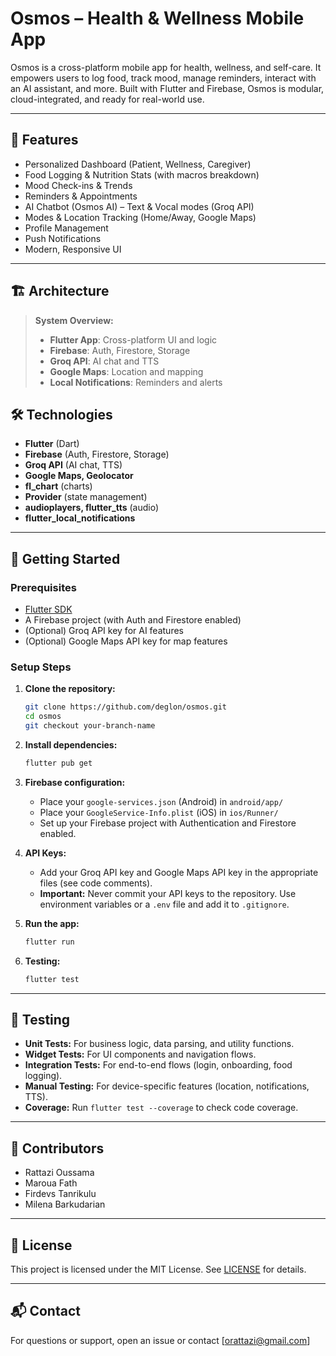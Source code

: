 # Osmos – Health & Wellness Mobile App

Osmos is a cross-platform mobile app for health, wellness, and self-care. It empowers users to log food, track mood, manage reminders, interact with an AI assistant, and more. Built with Flutter and Firebase, Osmos is modular, cloud-integrated, and ready for real-world use.

---

## 🚀 Features

- Personalized Dashboard (Patient, Wellness, Caregiver)
- Food Logging & Nutrition Stats (with macros breakdown)
- Mood Check-ins & Trends
- Reminders & Appointments
- AI Chatbot (Osmos AI) – Text & Vocal modes (Groq API)
- Modes & Location Tracking (Home/Away, Google Maps)
- Profile Management
- Push Notifications
- Modern, Responsive UI

---

## 🏗️ Architecture

> **System Overview:**
>
> - **Flutter App**: Cross-platform UI and logic
> - **Firebase**: Auth, Firestore, Storage
> - **Groq API**: AI chat and TTS
> - **Google Maps**: Location and mapping
> - **Local Notifications**: Reminders and alerts

## 🛠️ Technologies

- **Flutter** (Dart)
- **Firebase** (Auth, Firestore, Storage)
- **Groq API** (AI chat, TTS)
- **Google Maps, Geolocator**
- **fl_chart** (charts)
- **Provider** (state management)
- **audioplayers, flutter_tts** (audio)
- **flutter_local_notifications**

---

## 📝 Getting Started

### Prerequisites

- [Flutter SDK](https://docs.flutter.dev/get-started/install)
- A Firebase project (with Auth and Firestore enabled)
- (Optional) Groq API key for AI features
- (Optional) Google Maps API key for map features

### Setup Steps

1. **Clone the repository:**
    ```sh
    git clone https://github.com/deglon/osmos.git
    cd osmos
    git checkout your-branch-name
    ```

2. **Install dependencies:**
    ```sh
    flutter pub get
    ```

3. **Firebase configuration:**
    - Place your `google-services.json` (Android) in `android/app/`
    - Place your `GoogleService-Info.plist` (iOS) in `ios/Runner/`
    - Set up your Firebase project with Authentication and Firestore enabled.

4. **API Keys:**
    - Add your Groq API key and Google Maps API key in the appropriate files (see code comments).
    - **Important:** Never commit your API keys to the repository. Use environment variables or a `.env` file and add it to `.gitignore`.

5. **Run the app:**
    ```sh
    flutter run
    ```

6. **Testing:**
    ```sh
    flutter test
    ```

---

## 🧪 Testing

- **Unit Tests:** For business logic, data parsing, and utility functions.
- **Widget Tests:** For UI components and navigation flows.
- **Integration Tests:** For end-to-end flows (login, onboarding, food logging).
- **Manual Testing:** For device-specific features (location, notifications, TTS).
- **Coverage:** Run `flutter test --coverage` to check code coverage.

---



## 👥 Contributors

- Rattazi Oussama
- Maroua Fath
- Firdevs Tanrikulu
- Milena Barkudarian
---

## 📄 License

This project is licensed under the MIT License. See [LICENSE](LICENSE) for details.

---

## 📬 Contact

For questions or support, open an issue or contact [orattazi@gmail.com]
